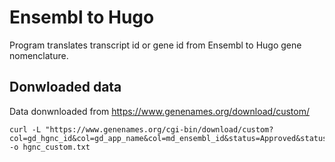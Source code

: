 # Ensembl to Hugo

Program translates transcript id or gene id from Ensembl to Hugo gene nomenclature. 


## Donwloaded data

Data donwnloaded from https://www.genenames.org/download/custom/


```
curl -L "https://www.genenames.org/cgi-bin/download/custom?col=gd_hgnc_id&col=gd_app_name&col=md_ensembl_id&status=Approved&status=Entry%20Withdrawn&hgnc_dbtag=on&order_by=gd_app_sym_sort&format=text&submit=submit" -o hgnc_custom.txt
```
